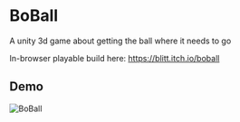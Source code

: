 # BoBall
A unity 3d game about getting the ball where it needs to go

In-browser playable build here: https://blitt.itch.io/boball

## Demo
![BoBall](./BoBall.gif)
